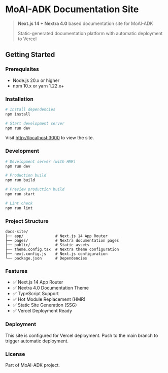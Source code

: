 # MoAI-ADK Documentation Site

<!-- @CODE:NEXTRA-INIT-001 @CODE:NEXTRA-CONFIG-001 - Project documentation and configuration -->

> **Next.js 14 + Nextra 4.0** based documentation site for MoAI-ADK
>
> Static-generated documentation platform with automatic deployment to Vercel

## Getting Started

### Prerequisites

- Node.js 20.x or higher
- npm 10.x or yarn 1.22.x+

### Installation

```bash
# Install dependencies
npm install

# Start development server
npm run dev
```

Visit [http://localhost:3000](http://localhost:3000) to view the site.

### Development

```bash
# Development server (with HMR)
npm run dev

# Production build
npm run build

# Preview production build
npm run start

# Lint check
npm run lint
```

### Project Structure

```
docs-site/
├── app/              # Next.js 14 App Router
├── pages/            # Nextra documentation pages
├── public/           # Static assets
├── theme.config.tsx  # Nextra theme configuration
├── next.config.js    # Next.js configuration
└── package.json      # Dependencies
```

### Features

- ✅ Next.js 14 App Router
- ✅ Nextra 4.0 Documentation Theme
- ✅ TypeScript Support
- ✅ Hot Module Replacement (HMR)
- ✅ Static Site Generation (SSG)
- ✅ Vercel Deployment Ready

### Deployment

This site is configured for Vercel deployment. Push to the main branch to trigger automatic deployment.

### License

Part of MoAI-ADK project.
